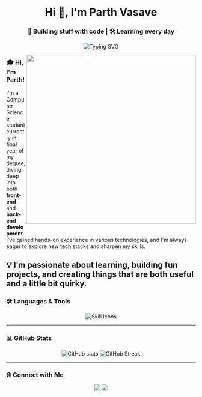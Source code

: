 <h1 align="center">Hi 👋, I'm Parth Vasave</h1>
<h3 align="center">🚀 Building stuff with code | 🛠️ Learning every day</h3>

<p align="center">
  <img src="https://readme-typing-svg.demolab.com/?lines=Software%20Developer;Aviation%20Enthusiast;Loves%20building%20cool%20UIs;Always%20learning%20new%20things!&center=true&width=500&height=45&font=Fira%20Code&pause=1000&color=F77F00&vCenter=true&size=22" alt="Typing SVG">
</p>
<p align="left">
  <img align="right" src="https://media3.giphy.com/media/v1.Y2lkPTc5MGI3NjExZG13bHZxOTIzc2d0Y25sZ3BremEyZmRvbHppNjg1YzBqd2xlNjl5eSZlcD12MV9pbnRlcm5hbF9naWZfYnlfaWQmY3Q9Zw/VkJ7okLnPBTy0/giphy.gif" width="450" />
</p>

### 🎓 Hi, I'm Parth!

I'm a Computer Science student currently in final year of my degree, diving deep into both **front-end** and **back-end development**.  
I've gained hands-on experience in various technologies, and I'm always eager to explore new tech stacks and sharpen my skills.

💡 I’m passionate about **learning**, **building fun projects**, and creating things that are **both useful and a little bit quirky**.
---

### 🛠️ Languages & Tools

<p align="center">
  <img src="https://skillicons.dev/icons?i=python,react,cpp,js,html,css,git,github,firebase,mysql,figma,linux&theme=light" alt="Skill Icons" />
</p>

---

### 📊 GitHub Stats

<p align="center">
  <img src="https://github-readme-stats.vercel.app/api?username=omgwtfnotnow&show_icons=true&theme=tokyonight&hide_border=true" alt="GitHub stats" />
  <img src="https://github-readme-streak-stats.herokuapp.com/?user=omgwtfnotnow&theme=tokyonight&hide_border=true" alt="GitHub Streak" />
</p>

---

### 🌐 Connect with Me

<p align="center">
  <a href="mailto:parth.rk.vasave@gmail.com"><img src="https://img.shields.io/badge/Email-D14836?style=for-the-badge&logo=gmail&logoColor=white"></a>
  <a href="https://linkedin.com/in/your-link"><img src="https://img.shields.io/badge/LinkedIn-0A66C2?style=for-the-badge&logo=linkedin&logoColor=white"></a>
</p>
